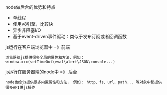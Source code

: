 node做后台的优势和特点

- 单线程
- 使用v8引擎，比较快
- 异步非阻塞I/O
- 基于event-driven事件驱动：类似于发布订阅或者回调函数

js运行在客户端浏览器中 =》前端
    
    浏览器给js提供很多全局的属性和方法，例如：window.xxx(setTimeOut\eval\alert\JSON\console...)

js运行在服务器端的node中 =》 后台

    node也给js提供很多内置属性和方法， 例如： http、fs、url、path... 等对象中都提供很多API供js操作
